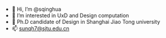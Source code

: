 - 👋 Hi, I’m @sqinghua
- 👀 I’m interested in UxD and Design computation
- 🌱 Ph.D candidate of Design in Shanghai Jiao Tong university
- 📫 sunqh7@sjtu.edu.cn
<!---
sqinghua/sqinghua is a ✨ special ✨ repository because its `README.md` (this file) appears on your GitHub profile.
You can click the Preview link to take a look at your changes.
- 💞️ I’m looking to collaborate with other majors who interested in my research direction
- 📝 https://sqinghua.github.io/
--->
